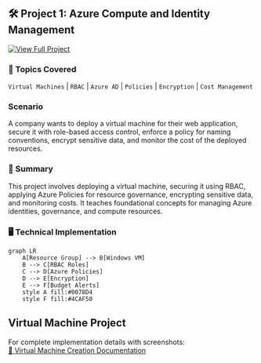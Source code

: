 ## **🛠️ Project 1: Azure Compute and Identity Management**  

[![View Full Project](https://img.shields.io/badge/🔍_View_Full_Project_with_Screenshots-181717?style=for-the-badge&logo=github&labelColor=blue&color=white)](https://github.com/nyashamahara/Cloud-Portfolio/tree/main/Azure-Compute-Identity-Project)

### **🔧 Topics Covered**  
`Virtual Machines` | `RBAC` | `Azure AD` | `Policies` | `Encryption` | `Cost Management`  
### **Scenario**

A company wants to deploy a virtual machine for their web application, secure it with role-based access control, enforce a policy for naming conventions, encrypt sensitive data, and monitor the cost of the deployed resources.

### **📝 Summary**  
This project involves deploying a virtual machine, securing it using RBAC, applying Azure Policies for resource governance, encrypting sensitive data, and monitoring costs. It teaches foundational concepts for managing Azure identities, governance, and compute resources.
### **🖥️ Technical Implementation**  
```mermaid
graph LR
    A[Resource Group] --> B[Windows VM]
    B --> C[RBAC Roles]
    C --> D[Azure Policies]
    D --> E[Encryption]
    E --> F[Budget Alerts]
    style A fill:#0078D4
    style F fill:#4CAF50
```
## Virtual Machine Project
For complete implementation details with screenshots:  
[📁 Virtual Machine Creation Documentation](https://github.com/nyashamahara/Azure-Cloud-Portafolio/blob/main/Project-Overview/1-Resource-Setup/Virtual-Machine-Creation.md)
